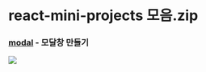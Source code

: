 # react-mini-projects 모음.zip
### [modal](https://github.com/hyeonbinnn/react-mini-projects/tree/main/modal) - 모달창 만들기
<p>
  <img src="https://github.com/hyeonbinnn/react-mini-projects/assets/117449788/0ad00e0e-fe8d-406b-908c-141c28aad911"
</p>
